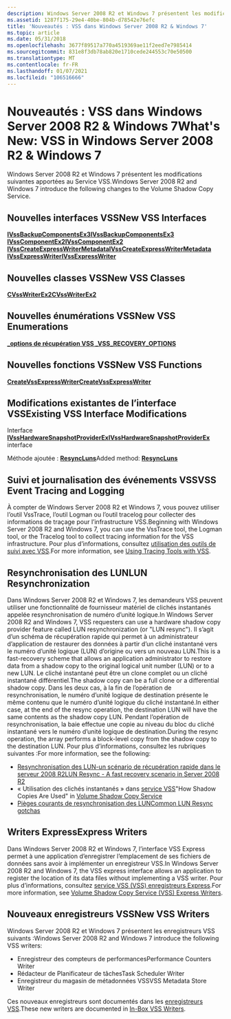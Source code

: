 ```yaml
---
description: Windows Server 2008 R2 et Windows 7 présentent les modifications suivantes apportées au Service VSS.
ms.assetid: 1287f175-29e4-40be-804b-d78542e76efc
title: 'Nouveautés : VSS dans Windows Server 2008 R2 & Windows 7'
ms.topic: article
ms.date: 05/31/2018
ms.openlocfilehash: 3677f89517a770a4519369ae11f2eed7e7985414
ms.sourcegitcommit: 831e8f3db78ab820e1710cede244553c70e50500
ms.translationtype: MT
ms.contentlocale: fr-FR
ms.lasthandoff: 01/07/2021
ms.locfileid: "106516666"
---
```

# <a name="whats-new-vss-in-windows-server-2008-r2--windows-7"></a><span data-ttu-id="c963c-103">Nouveautés : VSS dans Windows Server 2008 R2 & Windows 7</span><span class="sxs-lookup"><span data-stu-id="c963c-103">What's New: VSS in Windows Server 2008 R2 & Windows 7</span></span>

<span data-ttu-id="c963c-104">Windows Server 2008 R2 et Windows 7 présentent les modifications suivantes apportées au Service VSS.</span><span class="sxs-lookup"><span data-stu-id="c963c-104">Windows Server 2008 R2 and Windows 7 introduce the following changes to the Volume Shadow Copy Service.</span></span>

## <a name="new-vss-interfaces"></a><span data-ttu-id="c963c-105">Nouvelles interfaces VSS</span><span class="sxs-lookup"><span data-stu-id="c963c-105">New VSS Interfaces</span></span>

<dl>

[<span data-ttu-id="c963c-106">**IVssBackupComponentsEx3**</span><span class="sxs-lookup"><span data-stu-id="c963c-106">**IVssBackupComponentsEx3**</span></span>](/windows/desktop/api/VsBackup/nl-vsbackup-ivssbackupcomponentsex3)  
[<span data-ttu-id="c963c-107">**IVssComponentEx2**</span><span class="sxs-lookup"><span data-stu-id="c963c-107">**IVssComponentEx2**</span></span>](/windows/desktop/api/VsWriter/nl-vswriter-ivsscomponentex2)  
[<span data-ttu-id="c963c-108">**IVssCreateExpressWriterMetadata**</span><span class="sxs-lookup"><span data-stu-id="c963c-108">**IVssCreateExpressWriterMetadata**</span></span>](/windows/desktop/api/VsWriter/nl-vswriter-ivsscreateexpresswritermetadata)  
[<span data-ttu-id="c963c-109">**IVssExpressWriter**</span><span class="sxs-lookup"><span data-stu-id="c963c-109">**IVssExpressWriter**</span></span>](/windows/desktop/api/VsWriter/nl-vswriter-ivssexpresswriter)  
</dl>

## <a name="new-vss-classes"></a><span data-ttu-id="c963c-110">Nouvelles classes VSS</span><span class="sxs-lookup"><span data-stu-id="c963c-110">New VSS Classes</span></span>

<dl>

[<span data-ttu-id="c963c-111">**CVssWriterEx2**</span><span class="sxs-lookup"><span data-stu-id="c963c-111">**CVssWriterEx2**</span></span>](/windows/desktop/api/VsWriter/nl-vswriter-cvsswriterex2)  
</dl>

## <a name="new-vss-enumerations"></a><span data-ttu-id="c963c-112">Nouvelles énumérations VSS</span><span class="sxs-lookup"><span data-stu-id="c963c-112">New VSS Enumerations</span></span>

<dl>

[<span data-ttu-id="c963c-113">**\_options de récupération VSS \_**</span><span class="sxs-lookup"><span data-stu-id="c963c-113">**VSS\_RECOVERY\_OPTIONS**</span></span>](/windows/desktop/api/Vss/ne-vss-vss_recovery_options)  
</dl>

## <a name="new-vss-functions"></a><span data-ttu-id="c963c-114">Nouvelles fonctions VSS</span><span class="sxs-lookup"><span data-stu-id="c963c-114">New VSS Functions</span></span>

<dl>

[<span data-ttu-id="c963c-115">**CreateVssExpressWriter**</span><span class="sxs-lookup"><span data-stu-id="c963c-115">**CreateVssExpressWriter**</span></span>](/windows/desktop/api/VsWriter/nf-vswriter-createvssexpresswriter)  
</dl>

## <a name="existing-vss-interface-modifications"></a><span data-ttu-id="c963c-116">Modifications existantes de l’interface VSS</span><span class="sxs-lookup"><span data-stu-id="c963c-116">Existing VSS Interface Modifications</span></span>

<dl>

<span data-ttu-id="c963c-117">Interface [**IVssHardwareSnapshotProviderEx**](/windows/desktop/api/VsProv/nn-vsprov-ivsshardwaresnapshotproviderex)</span><span class="sxs-lookup"><span data-stu-id="c963c-117">[**IVssHardwareSnapshotProviderEx**](/windows/desktop/api/VsProv/nn-vsprov-ivsshardwaresnapshotproviderex) interface</span></span><dl> <span data-ttu-id="c963c-118">Méthode ajoutée : [ **ResyncLuns**](/windows/desktop/api/VsProv/nf-vsprov-ivsshardwaresnapshotproviderex-resyncluns)</span><span class="sxs-lookup"><span data-stu-id="c963c-118">Added method: [**ResyncLuns**](/windows/desktop/api/VsProv/nf-vsprov-ivsshardwaresnapshotproviderex-resyncluns)</span></span>  
</dl> </dd> </dl>

## <a name="vss-event-tracing-and-logging"></a><span data-ttu-id="c963c-119">Suivi et journalisation des événements VSS</span><span class="sxs-lookup"><span data-stu-id="c963c-119">VSS Event Tracing and Logging</span></span>

<span data-ttu-id="c963c-120">À compter de Windows Server 2008 R2 et Windows 7, vous pouvez utiliser l’outil VssTrace, l’outil Logman ou l’outil tracelog pour collecter des informations de traçage pour l’infrastructure VSS.</span><span class="sxs-lookup"><span data-stu-id="c963c-120">Beginning with Windows Server 2008 R2 and Windows 7, you can use the VssTrace tool, the Logman tool, or the Tracelog tool to collect tracing information for the VSS infrastructure.</span></span> <span data-ttu-id="c963c-121">Pour plus d’informations, consultez [utilisation des outils de suivi avec VSS](using-tracing-tools-with-vss.md).</span><span class="sxs-lookup"><span data-stu-id="c963c-121">For more information, see [Using Tracing Tools with VSS](using-tracing-tools-with-vss.md).</span></span>

## <a name="lun-resynchronization"></a><span data-ttu-id="c963c-122">Resynchronisation des LUN</span><span class="sxs-lookup"><span data-stu-id="c963c-122">LUN Resynchronization</span></span>

<span data-ttu-id="c963c-123">Dans Windows Server 2008 R2 et Windows 7, les demandeurs VSS peuvent utiliser une fonctionnalité de fournisseur matériel de clichés instantanés appelée resynchronisation de numéro d’unité logique.</span><span class="sxs-lookup"><span data-stu-id="c963c-123">In Windows Server 2008 R2 and Windows 7, VSS requesters can use a hardware shadow copy provider feature called LUN resynchronization (or "LUN resync").</span></span> <span data-ttu-id="c963c-124">Il s’agit d’un schéma de récupération rapide qui permet à un administrateur d’application de restaurer des données à partir d’un cliché instantané vers le numéro d’unité logique (LUN) d’origine ou vers un nouveau LUN.</span><span class="sxs-lookup"><span data-stu-id="c963c-124">This is a fast-recovery scheme that allows an application administrator to restore data from a shadow copy to the original logical unit number (LUN) or to a new LUN.</span></span> <span data-ttu-id="c963c-125">Le cliché instantané peut être un clone complet ou un cliché instantané différentiel.</span><span class="sxs-lookup"><span data-stu-id="c963c-125">The shadow copy can be a full clone or a differential shadow copy.</span></span> <span data-ttu-id="c963c-126">Dans les deux cas, à la fin de l’opération de resynchronisation, le numéro d’unité logique de destination présente le même contenu que le numéro d’unité logique du cliché instantané.</span><span class="sxs-lookup"><span data-stu-id="c963c-126">In either case, at the end of the resync operation, the destination LUN will have the same contents as the shadow copy LUN.</span></span> <span data-ttu-id="c963c-127">Pendant l’opération de resynchronisation, la baie effectue une copie au niveau du bloc du cliché instantané vers le numéro d’unité logique de destination.</span><span class="sxs-lookup"><span data-stu-id="c963c-127">During the resync operation, the array performs a block-level copy from the shadow copy to the destination LUN.</span></span> <span data-ttu-id="c963c-128">Pour plus d’informations, consultez les rubriques suivantes :</span><span class="sxs-lookup"><span data-stu-id="c963c-128">For more information, see the following:</span></span>

-   [<span data-ttu-id="c963c-129">Resynchronisation des LUN-un scénario de récupération rapide dans le serveur 2008 R2</span><span class="sxs-lookup"><span data-stu-id="c963c-129">LUN Resync - A fast recovery scenario in Server 2008 R2</span></span>](https://blogs.technet.com/filecab/archive/2009/04/11/lun-resync-a-fast-recovery-scenario-in-server-2008-r2.aspx)
-   <span data-ttu-id="c963c-130">« Utilisation des clichés instantanés » dans [service VSS](/windows-server/storage/file-server/volume-shadow-copy-service)</span><span class="sxs-lookup"><span data-stu-id="c963c-130">"How Shadow Copies Are Used" in [Volume Shadow Copy Service](/windows-server/storage/file-server/volume-shadow-copy-service)</span></span>
-   [<span data-ttu-id="c963c-131">Pièges courants de resynchronisation des LUN</span><span class="sxs-lookup"><span data-stu-id="c963c-131">Common LUN Resync gotchas</span></span>](https://blogs.msdn.com/gregd/archive/2009/07/27/common-lun-resync-gotchas.aspx)

## <a name="express-writers"></a><span data-ttu-id="c963c-132">Writers Express</span><span class="sxs-lookup"><span data-stu-id="c963c-132">Express Writers</span></span>

<span data-ttu-id="c963c-133">Dans Windows Server 2008 R2 et Windows 7, l’interface VSS Express permet à une application d’enregistrer l’emplacement de ses fichiers de données sans avoir à implémenter un enregistreur VSS.</span><span class="sxs-lookup"><span data-stu-id="c963c-133">In Windows Server 2008 R2 and Windows 7, the VSS express interface allows an application to register the location of its data files without implementing a VSS writer.</span></span> <span data-ttu-id="c963c-134">Pour plus d’informations, consultez [service VSS (VSS) enregistreurs Express](https://blogs.technet.com/filecab/archive/2009/06/17/volume-shadow-copy-service-vss-express-writers.aspx).</span><span class="sxs-lookup"><span data-stu-id="c963c-134">For more information, see [Volume Shadow Copy Service (VSS) Express Writers](https://blogs.technet.com/filecab/archive/2009/06/17/volume-shadow-copy-service-vss-express-writers.aspx).</span></span>

## <a name="new-vss-writers"></a><span data-ttu-id="c963c-135">Nouveaux enregistreurs VSS</span><span class="sxs-lookup"><span data-stu-id="c963c-135">New VSS Writers</span></span>

<span data-ttu-id="c963c-136">Windows Server 2008 R2 et Windows 7 présentent les enregistreurs VSS suivants :</span><span class="sxs-lookup"><span data-stu-id="c963c-136">Windows Server 2008 R2 and Windows 7 introduce the following VSS writers:</span></span>

-   <span data-ttu-id="c963c-137">Enregistreur des compteurs de performances</span><span class="sxs-lookup"><span data-stu-id="c963c-137">Performance Counters Writer</span></span>
-   <span data-ttu-id="c963c-138">Rédacteur de Planificateur de tâches</span><span class="sxs-lookup"><span data-stu-id="c963c-138">Task Scheduler Writer</span></span>
-   <span data-ttu-id="c963c-139">Enregistreur du magasin de métadonnées VSS</span><span class="sxs-lookup"><span data-stu-id="c963c-139">VSS Metadata Store Writer</span></span>

<span data-ttu-id="c963c-140">Ces nouveaux enregistreurs sont documentés dans les [enregistreurs VSS](in-box-vss-writers.md).</span><span class="sxs-lookup"><span data-stu-id="c963c-140">These new writers are documented in [In-Box VSS Writers](in-box-vss-writers.md).</span></span>

 

 
